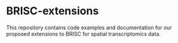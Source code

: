# BRISC-extensions

This repository contains code examples and documentation for our proposed extensions to BRISC for spatial transcriptomics data.

